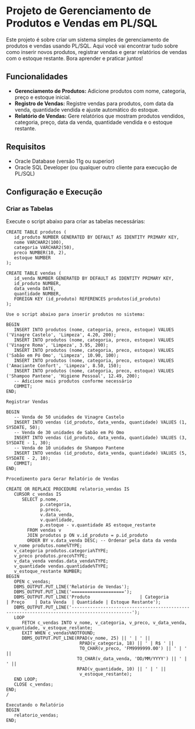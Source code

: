 # Projeto de Gerenciamento de Produtos e Vendas em PL/SQL

Este projeto é sobre criar um sistema simples de gerenciamento de produtos e vendas usando PL/SQL. Aqui você vai encontrar tudo sobre como inserir novos produtos, registrar vendas e gerar relatórios de vendas com o estoque restante. Bora aprender e praticar juntos!

## Funcionalidades

- **Gerenciamento de Produtos:** Adicione produtos com nome, categoria, preço e estoque inicial.
- **Registro de Vendas:** Registre vendas para produtos, com data da venda, quantidade vendida e ajuste automático do estoque.
- **Relatório de Vendas:** Gere relatórios que mostram produtos vendidos, categoria, preço, data da venda, quantidade vendida e o estoque restante.

## Requisitos

- Oracle Database (versão 11g ou superior)
- Oracle SQL Developer (ou qualquer outro cliente para execução de PL/SQL)

## Configuração e Execução

### Criar as Tabelas

Execute o script abaixo para criar as tabelas necessárias:

```
CREATE TABLE produtos (
   id_produto NUMBER GENERATED BY DEFAULT AS IDENTITY PRIMARY KEY,
   nome VARCHAR2(100),
   categoria VARCHAR2(50),
   preco NUMBER(10, 2),
   estoque NUMBER
);

CREATE TABLE vendas (
   id_venda NUMBER GENERATED BY DEFAULT AS IDENTITY PRIMARY KEY,
   id_produto NUMBER,
   data_venda DATE,
   quantidade NUMBER,
   FOREIGN KEY (id_produto) REFERENCES produtos(id_produto)
);

Use o script abaixo para inserir produtos no sistema:

BEGIN
   INSERT INTO produtos (nome, categoria, preco, estoque) VALUES ('Vinagre Castelo', 'Limpeza', 4.20, 200);
   INSERT INTO produtos (nome, categoria, preco, estoque) VALUES ('Vinagre Roma', 'Limpeza', 3.95, 200);
   INSERT INTO produtos (nome, categoria, preco, estoque) VALUES ('Sabão em Pó Omo', 'Limpeza', 10.90, 100);
   INSERT INTO produtos (nome, categoria, preco, estoque) VALUES ('Amaciante Confort', 'Limpeza', 8.50, 150);
   INSERT INTO produtos (nome, categoria, preco, estoque) VALUES ('Shampoo Pantene', 'Higiene Pessoal', 12.49, 200);
   -- Adicione mais produtos conforme necessário
   COMMIT;
END;

Registrar Vendas

BEGIN
   -- Venda de 50 unidades de Vinagre Castelo
   INSERT INTO vendas (id_produto, data_venda, quantidade) VALUES (1, SYSDATE, 50);
   -- Venda de 30 unidades de Sabão em Pó Omo
   INSERT INTO vendas (id_produto, data_venda, quantidade) VALUES (3, SYSDATE - 1, 30);
   -- Venda de 10 unidades de Shampoo Pantene
   INSERT INTO vendas (id_produto, data_venda, quantidade) VALUES (5, SYSDATE - 2, 10);
   COMMIT;
END;

Procedimento para Gerar Relatório de Vendas

CREATE OR REPLACE PROCEDURE relatorio_vendas IS
   CURSOR c_vendas IS
      SELECT p.nome,
             p.categoria,
             p.preco,
             v.data_venda,
             v.quantidade,
             p.estoque - v.quantidade AS estoque_restante
        FROM vendas v
        JOIN produtos p ON v.id_produto = p.id_produto
        ORDER BY v.data_venda DESC; -- Ordenar pela data da venda
   v_nome produtos.nome%TYPE;
   v_categoria produtos.categoria%TYPE;
   v_preco produtos.preco%TYPE;
   v_data_venda vendas.data_venda%TYPE;
   v_quantidade vendas.quantidade%TYPE;
   v_estoque_restante NUMBER;
BEGIN
   OPEN c_vendas;
   DBMS_OUTPUT.PUT_LINE('Relatório de Vendas');
   DBMS_OUTPUT.PUT_LINE('====================');
   DBMS_OUTPUT.PUT_LINE('Produto                   | Categoria         | Preço    | Data Venda  | Quantidade | Estoque Restante');
   DBMS_OUTPUT.PUT_LINE('---------------------------------------------------------------------------------------------');
   LOOP
      FETCH c_vendas INTO v_nome, v_categoria, v_preco, v_data_venda, v_quantidade, v_estoque_restante;
      EXIT WHEN c_vendas%NOTFOUND;
      DBMS_OUTPUT.PUT_LINE(RPAD(v_nome, 25) || ' | ' ||
                            RPAD(v_categoria, 18) || ' | R$ ' ||
                            TO_CHAR(v_preco, 'FM9999999.00') || ' | ' ||
                           TO_CHAR(v_data_venda, 'DD/MM/YYYY') || ' | ' ||
                           RPAD(v_quantidade, 10) || ' | ' ||
                            v_estoque_restante);
   END LOOP;
   CLOSE c_vendas;
END;
/

Executando o Relatório
BEGIN
   relatorio_vendas;
END;





